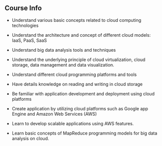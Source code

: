 
## Course Info

* Understand various basic concepts related to cloud computing technologies

* Understand the architecture and concept of different cloud models: IaaS, PaaS, SaaS

* Understand big data analysis tools and techniques

* Understand the underlying principle of cloud virtualization, cloud storage, data management and data visualization.

* Understand different cloud programming platforms and tools

* Have details knowledge on reading and writing in cloud storage

* Be familiar with application development and deployment using cloud platforms

* Create application by utilizing cloud platforms such as Google app Engine and Amazon Web Services (AWS)
    
* Learn to develop scalable applications using AWS features.

* Learn basic concepts of MapReduce programming models for big data analysis on cloud.
